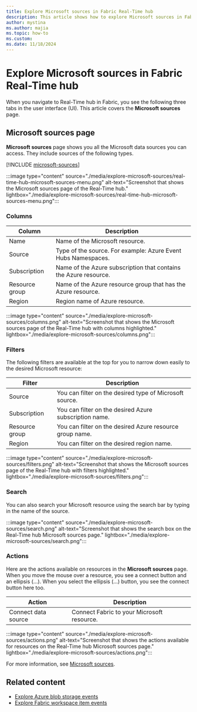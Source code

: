 ```yaml
---
title: Explore Microsoft sources in Fabric Real-Time hub
description: This article shows how to explore Microsoft sources in Fabric Real-Time hub. It provides details on the Microsoft sources page in the Real-Time hub user interface.
author: mystina
ms.author: majia
ms.topic: how-to
ms.custom:
ms.date: 11/18/2024
---
```


# Explore Microsoft sources in Fabric Real-Time hub

When you navigate to Real-Time hub in Fabric, you see the following three tabs in the user interface (UI). This article covers the **Microsoft sources** page.

## Microsoft sources page

**Microsoft sources** page shows you all the Microsoft data sources you can access. They include sources of the following types.

[!INCLUDE [microsoft-sources](./includes/microsoft-sources.md)]

:::image type="content" source="./media/explore-microsoft-sources/real-time-hub-microsoft-sources-menu.png" alt-text="Screenshot that shows the Microsoft sources page of the Real-Time hub." lightbox="./media/explore-microsoft-sources/real-time-hub-microsoft-sources-menu.png":::

### Columns

| Column | Description |
| ------ | ----------- |
| Name | Name of the Microsoft resource. |
| Source | Type of the source. For example: Azure Event Hubs Namespaces. |
| Subscription | Name of the Azure subscription that contains the Azure resource. |
| Resource group | Name of the Azure resource group that has the Azure resource. |
| Region | Region name of Azure resource. |

:::image type="content" source="./media/explore-microsoft-sources/columns.png" alt-text="Screenshot that shows the Microsoft sources page of the Real-Time hub with columns highlighted." lightbox="./media/explore-microsoft-sources/columns.png":::

### Filters

The following filters are available at the top for you to narrow down easily to the desired Microsoft resource:

| Filter | Description |
| ------ | ----------- |
| Source | You can filter on the desired type of Microsoft source. |
| Subscription |  You can filter on the desired Azure subscription name. |
| Resource group | You can filter on the desired Azure resource group name. |
| Region | You can filter on the desired region name. |

:::image type="content" source="./media/explore-microsoft-sources/filters.png" alt-text="Screenshot that shows the Microsoft sources page of the Real-Time hub with filters highlighted." lightbox="./media/explore-microsoft-sources/filters.png":::

### Search

You can also search your Microsoft resource using the search bar by typing in the name of the source.

:::image type="content" source="./media/explore-microsoft-sources/search.png" alt-text="Screenshot that shows the search box on the Real-Time hub Microsoft sources page." lightbox="./media/explore-microsoft-sources/search.png":::

### Actions

Here are the actions available on resources in the **Microsoft sources** page. When you move the mouse over a resource, you see a connect button and an ellipsis (...). When you select the ellipsis (...) button, you see the connect button here too.

| Action | Description |
| ------ | ----------- |
| Connect data source | Connect Fabric to your Microsoft resource. |

:::image type="content" source="./media/explore-microsoft-sources/actions.png" alt-text="Screenshot that shows the actions available for resources on the Real-Time hub Microsoft sources page." lightbox="./media/explore-microsoft-sources/actions.png":::

For more information, see [Microsoft sources](supported-sources.md#microsoft-sources).

## Related content

- [Explore Azure blob storage events](get-azure-blob-storage-events.md)
- [Explore Fabric workspace item events](create-streams-fabric-workspace-item-events.md)
